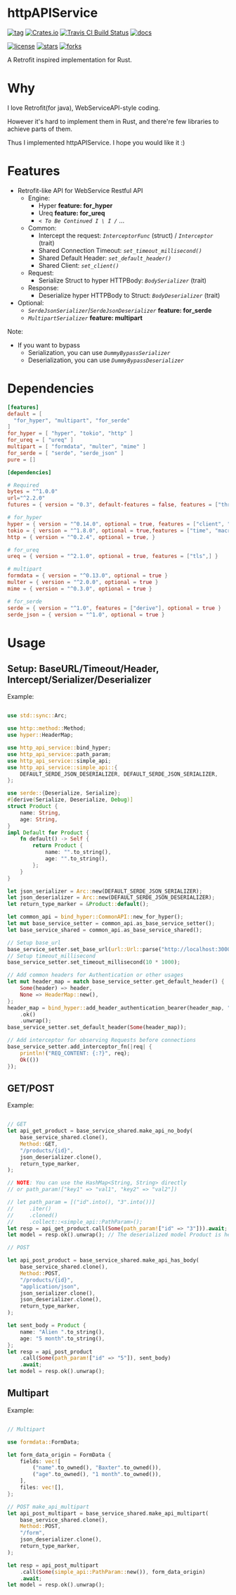 # httpAPIService

[![tag](https://img.shields.io/github/tag/TeaEntityLab/httpAPIService.svg)](https://github.com/TeaEntityLab/httpAPIService)
[![Crates.io](https://img.shields.io/crates/d/http_api_service.svg)](https://crates.io/crates/http_api_service)
[![Travis CI Build Status](https://api.travis-ci.org/TeaEntityLab/httpAPIService.svg?branch=master)](https://travis-ci.org/TeaEntityLab/httpAPIService)
[![docs](https://img.shields.io/badge/docs-online-5023dd.svg)](https://docs.rs/http_api_service/)

[![license](https://img.shields.io/github/license/TeaEntityLab/httpAPIService.svg?style=social&label=License)](https://github.com/TeaEntityLab/httpAPIService)
[![stars](https://img.shields.io/github/stars/TeaEntityLab/httpAPIService.svg?style=social&label=Stars)](https://github.com/TeaEntityLab/httpAPIService)
[![forks](https://img.shields.io/github/forks/TeaEntityLab/httpAPIService.svg?style=social&label=Fork)](https://github.com/TeaEntityLab/httpAPIService)


A Retrofit inspired implementation for Rust.

# Why

I love Retrofit(for java), WebServiceAPI-style coding.

However it's hard to implement them in Rust, and there're few libraries to achieve parts of them.

Thus I implemented httpAPIService. I hope you would like it :)


# Features

* Retrofit-like API for WebService Restful API
  * Engine:
    * Hyper **feature: for_hyper**
    * Ureq **feature: for_ureq**
    * *`< To Be Continued I \ I /`* ...
  * Common:
    * Intercept the request: *`InterceptorFunc`* (struct) / *`Interceptor`* (trait)
    * Shared Connection Timeout: *`set_timeout_millisecond()`*
    * Shared Default Header: *`set_default_header()`*
    * Shared Client: *`set_client()`*
  * Request:
    * Serialize Struct to hyper HTTPBody: *`BodySerializer`* (trait)
  * Response:
    * Deserialize hyper HTTPBody to Struct: *`BodyDeserializer`* (trait)
* Optional:
  * *`SerdeJsonSerializer`*/*`SerdeJsonDeserializer`* **feature: for_serde**
  * *`MultipartSerializer`* **feature: multipart**

Note:
* If you want to bypass
  * Serialization, you can use *`DummyBypassSerializer`*
  * Deserialization, you can use *`DummyBypassDeserializer`*

# Dependencies

```toml
[features]
default = [
  "for_hyper", "multipart", "for_serde"
]
for_hyper = [ "hyper", "tokio", "http" ]
for_ureq = [ "ureq" ]
multipart = [ "formdata", "multer", "mime" ]
for_serde = [ "serde", "serde_json" ]
pure = []

[dependencies]

# Required
bytes = "^1.0.0"
url="^2.2.0"
futures = { version = "0.3", default-features = false, features = ["thread-pool"] }

# for_hyper
hyper = { version = "^0.14.0", optional = true, features = ["client", "http1", "http2", "stream", "tcp",] }
tokio = { version = "^1.8.0", optional = true,features = ["time", "macros",] }
http = { version = "^0.2.4", optional = true, }

# for_ureq
ureq = { version = "^2.1.0", optional = true, features = ["tls",] }

# multipart
formdata = { version = "^0.13.0", optional = true }
multer = { version = "^2.0.0", optional = true }
mime = { version = "^0.3.0", optional = true }

# for_serde
serde = { version = "^1.0", features = ["derive"], optional = true }
serde_json = { version = "^1.0", optional = true }
```

# Usage

## Setup: BaseURL/Timeout/Header, Intercept/Serializer/Deserializer

Example:

```rust

use std::sync::Arc;

use http::method::Method;
use hyper::HeaderMap;

use http_api_service::bind_hyper;
use http_api_service::path_param;
use http_api_service::simple_api;
use http_api_service::simple_api::{
    DEFAULT_SERDE_JSON_DESERIALIZER, DEFAULT_SERDE_JSON_SERIALIZER,
};

use serde::{Deserialize, Serialize};
#[derive(Serialize, Deserialize, Debug)]
struct Product {
    name: String,
    age: String,
}
impl Default for Product {
    fn default() -> Self {
        return Product {
            name: "".to_string(),
            age: "".to_string(),
        };
    }
}

let json_serializer = Arc::new(DEFAULT_SERDE_JSON_SERIALIZER);
let json_deserializer = Arc::new(DEFAULT_SERDE_JSON_DESERIALIZER);
let return_type_marker = &Product::default();

let common_api = bind_hyper::CommonAPI::new_for_hyper();
let mut base_service_setter = common_api.as_base_service_setter();
let base_service_shared = common_api.as_base_service_shared();

// Setup base_url
base_service_setter.set_base_url(url::Url::parse("http://localhost:3000").ok().unwrap());
// Setup timeout_millisecond
base_service_setter.set_timeout_millisecond(10 * 1000);

// Add common headers for Authentication or other usages
let mut header_map = match base_service_setter.get_default_header() {
    Some(header) => header,
    None => HeaderMap::new(),
};
header_map = bind_hyper::add_header_authentication_bearer(header_map, "MY_TOKEN")
    .ok()
    .unwrap();
base_service_setter.set_default_header(Some(header_map));

// Add interceptor for observing Requests before connections
base_service_setter.add_interceptor_fn(|req| {
    println!("REQ_CONTENT: {:?}", req);
    Ok(())
});

```

## GET/POST

Example:

```rust

// GET
let api_get_product = base_service_shared.make_api_no_body(
    base_service_shared.clone(),
    Method::GET,
    "/products/{id}",
    json_deserializer.clone(),
    return_type_marker,
);

// NOTE: You can use the HashMap<String, String> directly
// or path_param!["key1" => "val1", "key2" => "val2"])

// let path_param = [("id".into(), "3".into())]
//     .iter()
//     .cloned()
//     .collect::<simple_api::PathParam>();
let resp = api_get_product.call(Some(path_param!["id" => "3"])).await;
let model = resp.ok().unwrap(); // The deserialized model Product is here.

// POST

let api_post_product = base_service_shared.make_api_has_body(
    base_service_shared.clone(),
    Method::POST,
    "/products/{id}",
    "application/json",
    json_serializer.clone(),
    json_deserializer.clone(),
    return_type_marker,
);

let sent_body = Product {
    name: "Alien ".to_string(),
    age: "5 month".to_string(),
};
let resp = api_post_product
    .call(Some(path_param!["id" => "5"]), sent_body)
    .await;
let model = resp.ok().unwrap();

```

## Multipart

Example:

```rust

// Multipart

use formdata::FormData;

let form_data_origin = FormData {
    fields: vec![
        ("name".to_owned(), "Baxter".to_owned()),
        ("age".to_owned(), "1 month".to_owned()),
    ],
    files: vec![],
};

// POST make_api_multipart
let api_post_multipart = base_service_shared.make_api_multipart(
    base_service_shared.clone(),
    Method::POST,
    "/form",
    json_deserializer.clone(),
    return_type_marker,
);

let resp = api_post_multipart
    .call(Some(simple_api::PathParam::new()), form_data_origin)
    .await;
let model = resp.ok().unwrap();

```
